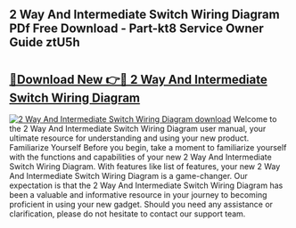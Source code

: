 ## 2 Way And Intermediate Switch Wiring Diagram PDf Free Download - Part-kt8 Service Owner Guide ztU5h

# <h2><a href="http://dfr63y.blite.top/?on=2+Way+And+Intermediate+Switch+Wiring+Diagram">🔗Download New 👉🔴 2 Way And Intermediate Switch Wiring Diagram</a></h2>

[![2 Way And Intermediate Switch Wiring Diagram download](https://i.imgur.com/lujVjoI.png)](http://dfr63y.blite.top/?on=2+Way+And+Intermediate+Switch+Wiring+Diagram)
Welcome to the 2 Way And Intermediate Switch Wiring Diagram user manual, your ultimate resource for understanding and using your new product. Familiarize Yourself Before you begin, take a moment to familiarize yourself with the functions and capabilities of your new 2 Way And Intermediate Switch Wiring Diagram. With features like list of features, your new 2 Way And Intermediate Switch Wiring Diagram is a game-changer. Our expectation is that the 2 Way And Intermediate Switch Wiring Diagram has been a valuable and informative resource in your journey to becoming proficient in using your new gadget. Should you need any assistance or clarification, please do not hesitate to contact our support team.
